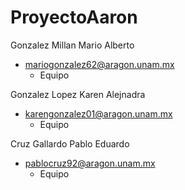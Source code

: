 # ProyectoAaron

Gonzalez Millan Mario Alberto
- mariogonzalez62@aragon.unam.mx
  - Equipo

Gonzalez Lopez Karen Alejnadra
- karengonzalez01@aragon.unam.mx
  - Equipo

 Cruz Gallardo Pablo Eduardo
- pablocruz92@aragon.unam.mx
  - Equipo
